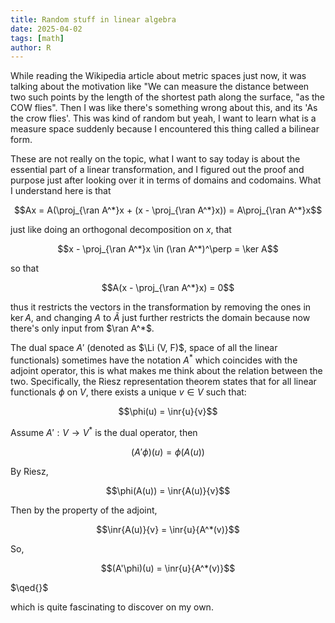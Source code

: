 ```yaml
---
title: Random stuff in linear algebra
date: 2025-04-02
tags: [math]
author: R
---
```


While reading the Wikipedia article about metric spaces just now, it was talking about the motivation like "We can measure the distance between two such points by the length of the shortest path along the surface, "as the COW flies". Then I was like there's something wrong about this, and its 'As the crow flies'. This was kind of random but yeah, I want to learn what is a measure space suddenly because I encountered this thing called a bilinear form.

These are not really on the topic, what I want to say today is about the essential part of a linear transformation, and I figured out the proof and purpose just after looking over it in terms of domains and codomains. What I understand here is that

$$Ax = A(\proj_{\ran A^*}x + (x - \proj_{\ran A^*}x)) = A\proj_{\ran A^*}x$$

just like doing an orthogonal decomposition on $x$, that 

$$x - \proj_{\ran A^*}x \in (\ran A^*)^\perp = \ker A$$

so that 

$$A(x - \proj_{\ran A^*}x) = 0$$

thus it restricts the vectors in the transformation by removing the ones in $\ker A$, and changing $A$ to $\tilde{A}$ just further restricts the domain because now there's only input from $\ran A^*$.

The dual space $A'$ (denoted as $\Li (V, F)$, space of all the linear functionals) sometimes have the notation $A^*$ which coincides with the adjoint operator, this is what makes me think about the relation between the two. Specifically, the Riesz representation theorem states that for all linear functionals $\phi$ on $V$, there exists a unique $v \in V$ such that:

$$\phi(u) = \inr{u}{v}$$

Assume $A': V \to V^*$ is the dual operator, then

$$(A'\phi)(u) = \phi(A(u))$$

By Riesz,

$$\phi(A(u)) = \inr{A(u)}{v}$$

Then by the property of the adjoint,

$$\inr{A(u)}{v} = \inr{u}{A^*(v)}$$

So,

$$(A'\phi)(u) = \inr{u}{A^*(v)}$$

$\qed{}$

which is quite fascinating to discover on my own.